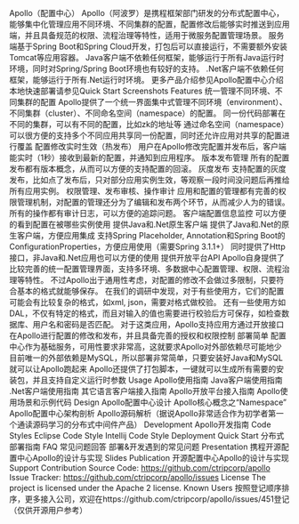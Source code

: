 Apollo（配置中心） Apollo（阿波罗）是携程框架部门研发的分布式配置中心，能够集中化管理应用不同环境、不同集群的配置，配置修改后能够实时推送到应用端，并且具备规范的权限、流程治理等特性，适用于微服务配置管理场景。 服务端基于Spring Boot和Spring Cloud开发，打包后可以直接运行，不需要额外安装Tomcat等应用容器。 Java客户端不依赖任何框架，能够运行于所有Java运行时环境，同时对Spring/Spring Boot环境也有较好的支持。 .Net客户端不依赖任何框架，能够运行于所有.Net运行时环境。 更多产品介绍参见Apollo配置中心介绍 本地快速部署请参见Quick Start Screenshots Features 统一管理不同环境、不同集群的配置 Apollo提供了一个统一界面集中式管理不同环境（environment）、不同集群（cluster）、不同命名空间（namespace）的配置。 同一份代码部署在不同的集群，可以有不同的配置，比如zk的地址等 通过命名空间（namespace）可以很方便的支持多个不同应用共享同一份配置，同时还允许应用对共享的配置进行覆盖 配置修改实时生效（热发布） 用户在Apollo修改完配置并发布后，客户端能实时（1秒）接收到最新的配置，并通知到应用程序。 版本发布管理 所有的配置发布都有版本概念，从而可以方便的支持配置的回滚。 灰度发布 支持配置的灰度发布，比如点了发布后，只对部分应用实例生效，等观察一段时间没问题后再推给所有应用实例。 权限管理、发布审核、操作审计 应用和配置的管理都有完善的权限管理机制，对配置的管理还分为了编辑和发布两个环节，从而减少人为的错误。 所有的操作都有审计日志，可以方便的追踪问题。 客户端配置信息监控 可以方便的看到配置在被哪些实例使用 提供Java和.Net原生客户端 提供了Java和.Net的原生客户端，方便应用集成 支持Spring Placeholder, Annotation和Spring Boot的ConfigurationProperties，方便应用使用（需要Spring 3.1.1+） 同时提供了Http接口，非Java和.Net应用也可以方便的使用 提供开放平台API Apollo自身提供了比较完善的统一配置管理界面，支持多环境、多数据中心配置管理、权限、流程治理等特性。 不过Apollo出于通用性考虑，对配置的修改不会做过多限制，只要符合基本的格式就能够保存。 在我们的调研中发现，对于有些使用方，它们的配置可能会有比较复杂的格式，如xml, json，需要对格式做校验。 还有一些使用方如DAL，不仅有特定的格式，而且对输入的值也需要进行校验后方可保存，如检查数据库、用户名和密码是否匹配。 对于这类应用，Apollo支持应用方通过开放接口在Apollo进行配置的修改和发布，并且具备完善的授权和权限控制 部署简单 配置中心作为基础服务，可用性要求非常高，这就要求Apollo对外部依赖尽可能地少 目前唯一的外部依赖是MySQL，所以部署非常简单，只要安装好Java和MySQL就可以让Apollo跑起来 Apollo还提供了打包脚本，一键就可以生成所有需要的安装包，并且支持自定义运行时参数 Usage Apollo使用指南 Java客户端使用指南 .Net客户端使用指南 其它语言客户端接入指南 Apollo开放平台接入指南 Apollo使用场景和示例代码 Design Apollo配置中心设计 Apollo核心概念之“Namespace” Apollo配置中心架构剖析 Apollo源码解析（据说Apollo非常适合作为初学者第一个通读源码学习的分布式中间件产品） Development Apollo开发指南 Code Styles Eclipse Code Style Intellij Code Style Deployment Quick Start 分布式部署指南 FAQ 常见问题回答 部署&开发遇到的常见问题 Presentation 携程开源配置中心Apollo的设计与实现 Slides Publication 开源配置中心Apollo的设计与实现 Support Contribution Source Code: https://github.com/ctripcorp/apollo Issue Tracker: https://github.com/ctripcorp/apollo/issues License The project is licensed under the Apache 2 license. Known Users 按照登记顺序排序，更多接入公司，欢迎在https://github.com/ctripcorp/apollo/issues/451登记（仅供开源用户参考）